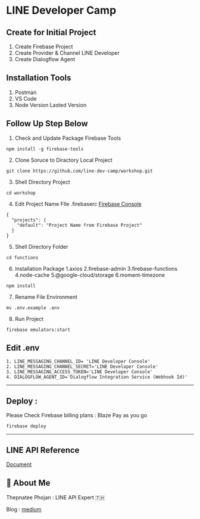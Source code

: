 
# LINE Developer Camp

## Create for Initial Project

1. Create Firebase Project
2. Create Provider & Channel LINE Developer
3. Create Dialogflow Agent

## Installation Tools
1. Postman
2. VS Code
3. Node Version Lasted Version

## Follow Up Step Below

1. Check and Update Package Firebase Tools
````
npm install -g firebase-tools
````

2. Clone Soruce to Diractory Local Project
````
git clone https://github.com/line-dev-camp/workshop.git
````
3. Shell Directory Project
````
cd workshop
````

4. Edit Project Name FIle .firebaserc 
[Firebase Console](https://console.firebase.google.com)
````
{
  "projects": {
    "default": "Project Name from Firebase Project"
  }
}

````

5. Shell Directory Folder
````
cd functions
````
6. Installation Package
  1.axios
  2.firebase-admin
  3.firebase-functions
  4.node-cache
  5.@google-cloud/storage
  6.moment-timezone

````
npm install
````

7. Rename File Environment

````
mv .env.example .env
````
8. Run Project

````
firebase emulators:start
````
## Edit .env

    1. LINE_MESSAGING_CHANNEL_ID= 'LINE Developer Console'
    2. LINE_MESSAGING_CHANNEL_SECRET='LINE Developer Console'
    3. LINE_MESSAGING_ACCESS_TOKEN='LINE Developer Console'
    4. DIALOGFLOW_AGENT_ID='Dialogflow Integration Service (Webhook Id)'

-----
##  Deploy : 
Please Check Firebase billing plans : Blaze Pay as you go
````
firebase deploy
````
-----
## LINE API Reference

[Document](https://developers.line.biz/en/docs/)


## 🚀 About Me
Thepnatee Phojan : LINE API Expert 🇹🇭 

Blog : [medium](https://thepnateephojan.medium.com)


